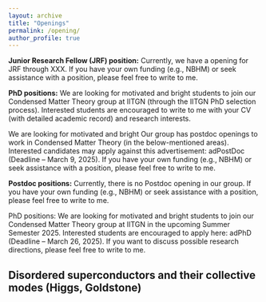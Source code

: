 ```yaml
---
layout: archive
title: "Openings"
permalink: /opening/
author_profile: true
---
```


**Junior Research Fellow (JRF) position:** Currently, we have a opening for JRF through XXX. If you have your own funding (e.g., NBHM) or seek assistance with a position, please feel free to write to me.

**PhD positions:** We are looking for motivated and bright students to join our Condensed Matter Theory group at IITGN (through the IITGN PhD selection process). Interested students are encouraged to write to me with your CV (with detailed academic record) and research interests.

We are looking for motivated and bright Our group has postdoc openings to work in Condensed Matter Theory (in the below-mentioned areas). Interested candidates may apply against this advertisement: adPostDoc (Deadline – March 9, 2025).
If you have your own funding (e.g., NBHM) or seek assistance with a position, please feel free to write to me.

**Postdoc positions:** Currently, there is no Postdoc opening in our group. If you have your own funding (e.g., NBHM) or seek assistance with a position, please feel free to write to me.

PhD positions: We are looking for motivated and bright students to join our Condensed Matter Theory group at IITGN in the upcoming Summer Semester 2025. Interested students are encouraged to apply here: adPhD (Deadline – March 26, 2025). If you want to discuss possible research directions, please feel free to write to me.
## Disordered superconductors and their collective modes (Higgs, Goldstone)
